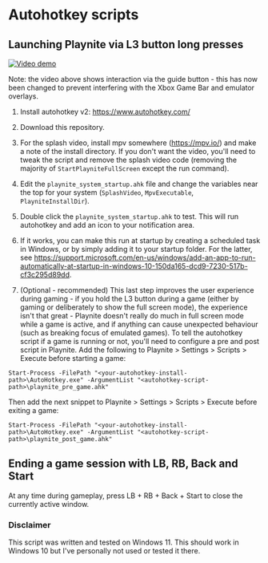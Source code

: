 # Autohotkey scripts

## Launching Playnite via L3 button long presses

[![Video demo](https://user-images.githubusercontent.com/1131174/183254559-a46fd70c-c1b1-46f3-ae83-a78b6236622d.png)](https://www.youtube.com/watch?v=v1Kn70IqIzc)

Note: the video above shows interaction via the guide button - this has now been changed to prevent interfering with the Xbox Game Bar and emulator overlays.

1. Install autohotkey v2: https://www.autohotkey.com/

2. Download this repository.

3. For the splash video, install mpv somewhere (https://mpv.io/) and make a note of the install directory. If you don't want the video, you'll need to tweak the script and remove the splash video code (removing the majority of `StartPlayniteFullScreen` except the run command).

4. Edit the `playnite_system_startup.ahk` file and change the variables near the top for your system (`SplashVideo`, `MpvExecutable`, `PlayniteInstallDir`).

5. Double click the `playnite_system_startup.ahk` to test. This will run autohotkey and add an icon to your notification area.

6. If it works, you can make this run at startup by creating a scheduled task in Windows, or by simply adding it to your startup folder. For the latter, see https://support.microsoft.com/en-us/windows/add-an-app-to-run-automatically-at-startup-in-windows-10-150da165-dcd9-7230-517b-cf3c295d89dd.

7. (Optional - recommended) This last step improves the user experience during gaming - if you hold the L3 button during a game (either by gaming or deliberately to show the full screen mode), the experience isn't that great - Playnite doesn't really do much in full screen mode while a game is active, and if anything can cause unexpected behaviour (such as breaking focus of emulated games). To tell the autohotkey script if a game is running or not, you'll need to configure a pre and post script in Playnite. Add the following to Playnite > Settings > Scripts > Execute before starting a game:

```
Start-Process -FilePath "<your-autohotkey-install-path>\AutoHotkey.exe" -ArgumentList "<autohotkey-script-path>\playnite_pre_game.ahk"
```

Then add the next snippet to Playnite > Settings > Scripts > Execute before exiting a game:

```
Start-Process -FilePath "<your-autohotkey-install-path>\AutoHotkey.exe" -ArgumentList "<autohotkey-script-path>\playnite_post_game.ahk"
```

## Ending a game session with LB, RB, Back and Start

At any time during gameplay, press LB + RB + Back + Start to close the currently active window.

### Disclaimer

This script was written and tested on Windows 11. This should work in Windows 10 but I've personally not used or tested it there.
